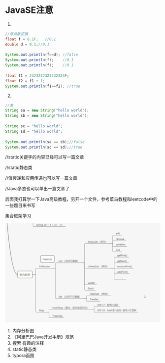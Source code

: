 # JavaSE注意

1.

```java
//浮点数拓展
float f = 0.1F;   //0.1
double d = 0.1;//0.1

System.out.println(f==d); //false
System.out.println(f);    //0.1
System.out.println(f);    //0.1

float f1 = 2323232323232323F;
float f2 = f1 + 1;
System.out.println(f1==f2); //true
```

2.

```java
//类
String sa = new String("hello world");
String sb = new String("hello world");

String sc = "hello world";
String sd = "hello world";

System.out.println(sa == sb);//false
System.out.println(sc == sd);//true
```

//static关键字的内容已经可以写一篇文章

//static静态类

//值传递和应用传递也可以写一篇文章

//Java多态也可以单出一篇文章了

后面我打算学一下Java高级教程，另开一个文件，参考菜鸟教程和leetcode中的一些题目来书写

集合框架学习

![image-20201013203034324](JavaSE注意/image-20201013203034324.png)

1. 内存分析图
2. 《阿里巴巴Java开发手册》规范
3. 搜索 有趣的注释 
4. static静态类
5. typora画图

